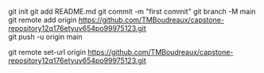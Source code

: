 git init
git add README.md
git commit -m "first commit"
git branch -M main
git remote add origin https://github.com/TMBoudreaux/capstone-repository12q176etyuv654po99975123.git  
git push -u origin main

git remote set-url origin https://github.com/TMBoudreaux/capstone-repository12q176etyuv654po99975123.git